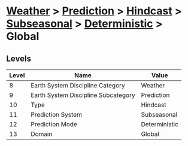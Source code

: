# [Weather](../../../../..) > [Prediction](../../../..) > [Hindcast](../../..) > [Subseasonal](../..) > [Deterministic](..) > Global

## Levels

| Level | Name | Value |
|-----|-----|-----|
| 8 | Earth System Discipline Category | Weather |
| 9 | Earth System Discipline Subcategory | Prediction |
| 10 | Type | Hindcast |
| 11 | Prediction System | Subseasonal |
| 12 | Prediction Mode | Deterministic |
| 13 | Domain | Global |
